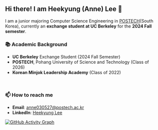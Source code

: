 ## Hi there! I am Heekyung (Anne) Lee 👋

I am a junior majoring Computer Science Engineering in [POSTECH](https://www.postech.ac.kr/eng/)(South Korea), currently an **exchange student at UC Berkeley** for the **2024 Fall semester**.
<br>

### 📚 Academic Background
- **UC Berkeley** Exchange Student (2024 Fall Semester)
- **POSTECH**, Pohang University of Science and Technology (Class of 2026)
- **Korean Minjok Leadership Academy** (Class of 2022)
<br>

### 📫 How to reach me
- **Email**: [anne030527@postech.ac.kr](mailto:anne030527@postech.ac.kr)
- **LinkedIn**: [Heekyung Lee](www.linkedin.com/in/heekyung-lee-624753289)

<!--
**Kyunnilee/Kyunnilee** is a ✨ _special_ ✨ repository because its `README.md` (this file) appears on your GitHub profile.

Here are some ideas to get you started:

- 🔭 I’m currently working on ...
- 🌱 I’m currently learning ...
- 👯 I’m looking to collaborate on ...
- 🤔 I’m looking for help with ...
- 💬 Ask me about ...
- 📫 How to reach me: 
- 😄 Pronouns: ...
- ⚡ Fun fact: ...
-->

[![GitHub Activity Graph](https://github-readme-activity-graph.vercel.app/graph?username=yourusername&theme=github)](https://github.com/ashutosh00710/github-readme-activity-graph)
